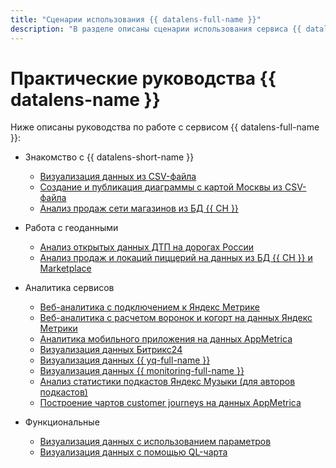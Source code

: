 ```yaml
---
title: "Сценарии использования {{ datalens-full-name }}"
description: "В разделе описаны сценарии использования сервиса {{ datalens-full-name }}. Визуализация данных из CSV-файла, создание и публикация диаграммы с картой Москвы из CSV-файла, анализ продаж сети магазинов из БД ClickHouse, анализ открытых данных ДТП на дорогах России"
---
```


# Практические руководства {{ datalens-name }}

Ниже описаны руководства по работе с сервисом {{ datalens-full-name }}:


* Знакомство с {{ datalens-short-name }}

  * [Визуализация данных из CSV-файла](data-from-csv-visualization.md)
  * [Создание и публикация диаграммы с картой Москвы из CSV-файла](data-from-csv-to-public-visualization.md)
  * [Анализ продаж сети магазинов из БД {{ CH }}](data-from-ch-visualization.md)

* Работа с геоданными

  * [Анализ открытых данных ДТП на дорогах России](data-from-csv-geo-visualization.md)
  * [Анализ продаж и локаций пиццерий на данных из БД {{ CH }} и Marketplace](data-from-ch-to-geolayers-visualization.md)

* Аналитика сервисов

  * [Веб-аналитика с подключением к Яндекс Метрике](data-from-metrica-visualization.md)
  * [Веб-аналитика с расчетом воронок и когорт на данных Яндекс Метрики](data-from-metrica-yc-visualization.md)
  * [Аналитика мобильного приложения на данных AppMetrica](data-from-appmetrica-visualization.md)
  * [Визуализация данных Битрикс24](data-from-bitrix24-visualization.md)
  * [Визуализация данных {{ yq-full-name }}](data-from-yandex-query-visualization.md)
  * [Визуализация данных {{ monitoring-full-name }}](data-from-monitoring-visualization.md)
  * [Анализ статистики подкастов Яндекс Музыки (для авторов подкастов)](data-from-podcasts.md)
  * [Построение чартов customer journeys на данных AppMetrica](data-from-appmetrica-yc-visualization.md)

* Функциональные

  * [Визуализация данных с использованием параметров](data-from-ch-with-parameters.md)
  * [Визуализация данных с помощью QL-чарта](data-from-ch-to-sql-chart.md)


